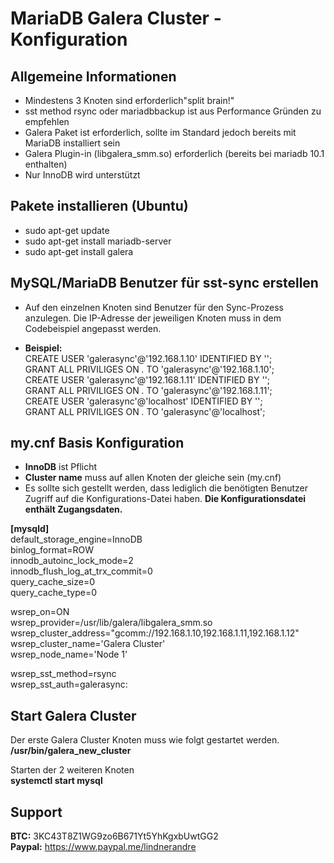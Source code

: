 # MariaDB Galera Cluster - Konfiguration  

## Allgemeine Informationen
- Mindestens 3 Knoten sind erforderlich"split brain!"
- sst method rsync oder mariadbbackup ist aus Performance Gründen zu empfehlen
- Galera Paket ist erforderlich, sollte im Standard jedoch bereits mit MariaDB installiert sein
- Galera Plugin-in (libgalera_smm.so) erforderlich (bereits bei mariadb 10.1 enthalten) 
- Nur InnoDB wird unterstützt
 
## Pakete installieren (Ubuntu)  
- sudo apt-get update  
- sudo apt-get install mariadb-server  
- sudo apt-get install galera 
  
## MySQL/MariaDB Benutzer für sst-sync erstellen
- Auf den einzelnen Knoten sind Benutzer für den Sync-Prozess anzulegen. Die IP-Adresse der jeweiligen Knoten muss in dem Codebeispiel angepasst werden.   
  
- **Beispiel:**   
  CREATE USER 'galerasync'@'192.168.1.10' IDENTIFIED BY '<PASSWORT>';  
  GRANT ALL PRIVILIGES ON *.* TO 'galerasync'@'192.168.1.10';  
  CREATE USER 'galerasync'@'192.168.1.11' IDENTIFIED BY '<PASSWORT>';  
  GRANT ALL PRIVILIGES ON *.* TO 'galerasync'@'192.168.1.11';  
  CREATE USER 'galerasync'@'localhost' IDENTIFIED BY '<PASSWORT>';  
  GRANT ALL PRIVILIGES ON *.* TO 'galerasync'@'localhost'; 
  
## my.cnf Basis Konfiguration   
- **InnoDB** ist Pflicht
- **Cluster name** muss auf allen Knoten der gleiche sein (my.cnf)  
- Es sollte sich gestellt werden, dass lediglich die benötigten Benutzer Zugriff auf die Konfigurations-Datei haben.  **Die Konfigurationsdatei enthält Zugangsdaten.**    
  
**[mysqld]**  
default_storage_engine=InnoDB  
binlog_format=ROW  
innodb_autoinc_lock_mode=2  
innodb_flush_log_at_trx_commit=0  
query_cache_size=0  
query_cache_type=0  
  
wsrep_on=ON  
wsrep_provider=/usr/lib/galera/libgalera_smm.so  
wsrep_cluster_address="gcomm://192.168.1.10,192.168.1.11,192.168.1.12"  
wsrep_cluster_name='Galera Cluster'  
wsrep_node_name='Node 1'  

wsrep_sst_method=rsync  
wsrep_sst_auth=galerasync:<PASSWORD>

## Start Galera Cluster   
Der erste Galera Cluster Knoten muss wie folgt gestartet werden.   
**/usr/bin/galera_new_cluster**  
  
Starten der 2 weiteren Knoten   
**systemctl start mysql**    
  
## Support 
**BTC:** 3KC43T8Z1WG9zo6B671Yt5YhKgxbUwtGG2  
**Paypal:** https://www.paypal.me/lindnerandre  
